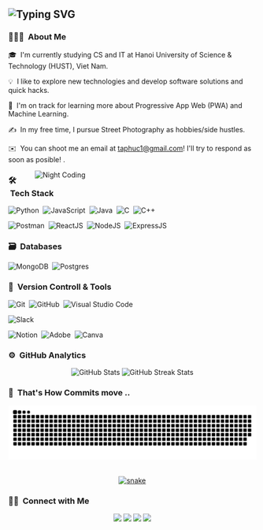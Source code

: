 <!-- ![Aditya Kanoi Banner](https://github.com/Adityakanoi2001/Adityakanoi2001/blob/8b3abf28d4d62728caf9ee9c177f48b058cbb997/assets/ASK%20Banner%20Image%20Github.png) -->

<!-- <img alt="Night Coding" src="./assets/Hand%20Wave.gif" width='40' align="left"/> -->
<!-- <h2 align="left">Hey there! I'm Andrew Ta from HUST, Vietnam! </h2> -->
<h2 href="https://git.io/typing-svg"><img src="https://readme-typing-svg.demolab.com?font=Fira+Code&pause=1000&color=FF9800&random=false&width=435&lines=Hi%2C+I'm+Andrew+from+HUST%2C+HANOI!" alt="Typing SVG" /></h2>
<!-- ## 👋 &nbsp;Hey there! I'm Andrew Ta -->

### 👨🏻‍💻 &nbsp;About Me

<!-- 👨‍💻 &nbsp;I am currently majoring in Information Technology at Hanoi University of Science & Technology, Viet Nam.\ -->
🎓 &nbsp;I'm currently studying CS and IT at Hanoi University of Science & Technology (HUST), Viet Nam.

💡 &nbsp;I like to explore new technologies and develop software solutions and quick hacks.

🌱 &nbsp;I'm on track for learning more about Progressive App Web (PWA) and Machine Learning.

✍️ &nbsp;In my free time, I pursue Street Photography as hobbies/side hustles.
<!-- 💬 &nbsp;Feel free to reach out to me for pro bono consulting and volunteering, or just for some interesting discussion.\ -->

✉️ &nbsp;You can shoot me an email at taphuc1@gmail.com! I'll try to respond as soon as posible! .
<!-- 📄 &nbsp;Please have a look at my [Résumé](https://onedrive.live.com/?authkey=%21AKntgUe4LOwU4xA&id=2C11D5C642133C04%213605&cid=2C11D5C642133C04&parId=root&parQt=sharedby&o=OneUp) for more details about me. I'm open to feedback and suggestions! -->


<img alt="Night Coding" src="https://user-images.githubusercontent.com/74038190/212748830-4c709398-a386-4761-84d7-9e10b98fbe6e.gif" align="right" width="450" height="auto"/>

### 🛠 &nbsp;Tech Stack

![Python](https://img.shields.io/badge/python-3670A0?style=for-the-badge&logo=python&logoColor=ffdd54)&nbsp;
![JavaScript](https://img.shields.io/badge/javascript-%23323330.svg?style=for-the-badge&logo=javascript&logoColor=%23F7DF1E)&nbsp;
![Java](https://img.shields.io/badge/java-%23ED8B00.svg?style=for-the-badge&logo=java&logoColor=white)&nbsp;
![C](https://img.shields.io/badge/c-%2300599C.svg?style=for-the-badge&logo=c&logoColor=white)&nbsp;
![C++](https://img.shields.io/badge/c++-%2300599C.svg?style=for-the-badge&logo=c%2B%2B&logoColor=white)&nbsp;
<!-- ![Bootstrap](https://img.shields.io/badge/bootstrap-%23563D7C.svg?style=for-the-badge&logo=bootstrap&logoColor=white)&nbsp; -->
<!-- ![HTML5](https://img.shields.io/badge/html5-%23E34F26.svg?style=for-the-badge&logo=html5&logoColor=white)&nbsp; -->
<!-- ![CSS3](https://img.shields.io/badge/css3-%231572B6.svg?style=for-the-badge&logo=css3&logoColor=white)&nbsp; -->
<!-- ![Apache Kafka](https://img.shields.io/badge/Apache%20Kafka-000?style=for-the-badge&logo=apachekafka)&nbsp;
![Spring](https://img.shields.io/badge/spring-%236DB33F.svg?style=for-the-badge&logo=spring&logoColor=white)&nbsp;
![Vue.js](https://img.shields.io/badge/vuejs-%2335495e.svg?style=for-the-badge&logo=vuedotjs&logoColor=%234FC08D)&nbsp;
![Swagger](https://img.shields.io/badge/-Swagger-%23Clojure?style=for-the-badge&logo=swagger&logoColor=white)&nbsp; -->
![Postman](https://img.shields.io/badge/Postman-FF6C37?style=for-the-badge&logo=postman&logoColor=white)&nbsp;
![ReactJS](https://img.shields.io/badge/React-20232A?style=for-the-badge&logo=react&logoColor=61DAFB)&nbsp;
![NodeJS](https://img.shields.io/badge/Node.js-43853D?style=for-the-badge&logo=node.js&logoColor=white)&nbsp;
![ExpressJS](https://img.shields.io/badge/Express.js-404D59?style=for-the-badge)&nbsp;
<!-- ![Google Cloud](https://img.shields.io/badge/GoogleCloud-%234285F4.svg?style=for-the-badge&logo=google-cloud&logoColor=white)&nbsp; -->
<!-- ![Figma](https://img.shields.io/badge/figma-%23F24E1E.svg?style=for-the-badge&logo=figma&logoColor=white)&nbsp;
![Markdown](https://img.shields.io/badge/markdown-%23000000.svg?style=for-the-badge&logo=markdown&logoColor=white)&nbsp; -->

### 🗃 &nbsp;Databases

<!-- ![Redis](https://img.shields.io/badge/redis-%23DD0031.svg?style=for-the-badge&logo=redis&logoColor=white)&nbsp; -->
![MongoDB](https://img.shields.io/badge/MongoDB-%234ea94b.svg?style=for-the-badge&logo=mongodb&logoColor=white)&nbsp;
![Postgres](https://img.shields.io/badge/postgres-%23316192.svg?style=for-the-badge&logo=postgresql&logoColor=white)&nbsp;
<!-- ![ElasticSearch](https://img.shields.io/badge/-ElasticSearch-005571?style=for-the-badge&logo=elasticsearch)&nbsp; -->


### 🧰 &nbsp;Version Controll & Tools 

![Git](https://img.shields.io/badge/git-%23F05033.svg?style=for-the-badge&logo=git&logoColor=white)&nbsp;
![GitHub](https://img.shields.io/badge/github-%23121011.svg?style=for-the-badge&logo=github&logoColor=white)&nbsp;
![Visual Studio Code](https://img.shields.io/badge/Visual%20Studio%20Code-0078d7.svg?style=for-the-badge&logo=visual-studio-code&logoColor=white)&nbsp;
<!-- ![Eclipse](https://img.shields.io/badge/Eclipse-FE7A16.svg?style=for-the-badge&logo=Eclipse&logoColor=white)&nbsp;
![Brave](https://img.shields.io/badge/Brave-FB542B?style=for-the-badge&logo=Brave&logoColor=white)&nbsp;
![Jenkins](https://img.shields.io/badge/jenkins-%232C5263.svg?style=for-the-badge&logo=jenkins&logoColor=white) -->
![Slack](https://img.shields.io/badge/Slack-4A154B?style=for-the-badge&logo=slack&logoColor=white)&nbsp;
<!-- ![Bitbucket](https://img.shields.io/badge/bitbucket-%230047B3.svg?style=for-the-badge&logo=bitbucket&logoColor=white)&nbsp;
![Confluence](https://img.shields.io/badge/confluence-%23172BF4.svg?style=for-the-badge&logo=confluence&logoColor=white)&nbsp;
![Jira](https://img.shields.io/badge/jira-%230A0FFF.svg?style=for-the-badge&logo=jira&logoColor=white)&nbsp; -->
![Notion](https://img.shields.io/badge/Notion-%23000000.svg?style=for-the-badge&logo=notion&logoColor=white)&nbsp;
![Adobe](https://img.shields.io/badge/adobe-%23FF0000.svg?style=for-the-badge&logo=adobe&logoColor=white)&nbsp;
![Canva](https://img.shields.io/badge/Canva-%2300C4CC.svg?style=for-the-badge&logo=Canva&logoColor=white)&nbsp;
<!-- ![Apache Maven](https://img.shields.io/badge/Apache%20Maven-C71A36?style=for-the-badge&logo=Apache%20Maven&logoColor=white)&nbsp;
![Splunk](https://img.shields.io/badge/splunk-%23000000.svg?style=for-the-badge&logo=splunk&logoColor=white)&nbsp;
![SonarLint](https://img.shields.io/badge/SonarLint-CB2029?style=for-the-badge&logo=SONARLINT&logoColor=white)&nbsp; -->

### ⚙️ &nbsp;GitHub Analytics

<!-- <p align="center">
  <a href="https://github.com/andrew-taphuc">
    <img height="180em" src="https://github-readme-stats-eight-theta.vercel.app/api?username=andrew-taphuc&show_icons=true&theme=algolia&include_all_commits=true&count_private=true"/>
  </a>
   <img src="https://github-readme-stats.vercel.app/api?username=andrew-taphuc&theme=white&hide_border=false&include_all_commits=false&count_private=false" alt="GitHub Stats" width="45.45%">
  <a href="https://github.com/Adityakanoi2001">
    <img height="180em" src="https://github-readme-stats-eight-theta.vercel.app/api/top-langs/?username=andrew-taphuc&layout=compact&langs_count=8&theme=algolia"/>
  </a>
</p>

<p align="center">
  <img height="180em" src="https://github-readme-streak-stats.herokuapp.com/?user=andrew-taphuc&theme=dark&hide_border=true"/>
</p> -->

<!-- <p align="center">
  <img src="https://github-readme-stats.vercel.app/api?username=andrew-taphuc&theme=white&hide_border=false&include_all_commits=false&count_private=false" alt="GitHub Stats" width="45.45%">
  <img src="https://github-readme-streak-stats.herokuapp.com/?user=andrew-taphuc&theme=white&hide_border=false" alt="GitHub Streak Stats" width="50%">
</p> -->

<p align="center">
  <img src="https://github-readme-stats.vercel.app/api?username=andrew-taphuc&theme=transparent&border_radius=10&hide_border=true" alt="GitHub Stats" width="45.45%">
  <img src="https://streak-stats.demolab.com?user=andrew-taphuc&theme=transparent&date_format=%5BY%20%5DM%20j&border_radius=10&hide_border=true" alt="GitHub Streak Stats" width="50%">
</p>

<!-- ![Andrew's GitHub Repository Contribution stats](https://github-contributor-stats.vercel.app/api?username=andrew-taphuc) -->
<!-- ![Andrew's GitHub stats](https://github-readme-stats.vercel.app/api?username=andrew-taphuc&show_icons=true&theme=transparent) -->

<!-- <p href="https://github.com/anuraghazra/github-readme-stats">
  <img height=200 align="center" src="https://github-readme-stats.vercel.app/api?username=andrew-taphuc" alt="GitHub Stats"width="45.45%"/>
  <img height=200 align="center" src="https://github-readme-streak-stats.herokuapp.com/?user=andrew-taphuc&theme=white&hide_border=false"alt="GitHub Streak Stats" width="50%"/>
</p>
<a href="https://github.com/anuraghazra/convoychat">
  
</a> -->

<!-- ### 🎖 &nbsp;My Badges 

[![An image of @adityakanoi's Holopin badges, which is a link to view their full Holopin profile](https://holopin.me/adityakanoi)](https://holopin.io/@adityakanoi) -->


<!-- ### 📜 &nbsp;My Articles

[![Medium](https://img.shields.io/badge/Medium%20-%231572B6.svg?&style=for-the-badge&logo=medium&logoColor=white)](https://medium.com/@adityakanoi123)
[![Quora](https://img.shields.io/badge/Quora-%23B92B27.svg?style=for-the-badge&logo=Quora&logoColor=white)](https://thedefenceengineer.quora.com/)

### 💰 &nbsp;Support My Work
[![BuyMeACoffee](https://img.shields.io/badge/Buy%20Me%20a%20Coffee-ffdd00?style=for-the-badge&logo=buy-me-a-coffee&logoColor=black)](https://buymeacoffee.com/adityakanoi)  -->

### 🐍 &nbsp;That's How Commits move ..
![Snake animation](https://raw.githubusercontent.com/andrew-taphuc/andrew-taphuc/main/snake.svg)&nbsp;

<div align="center">
  <a href="https://github.com/andrew-taphuc/">
  <img src="https://github.com/andrew-taphuc/andrew-taphuc/dist/github-contribution-grid-snake.svg"
       alt="snake" />
       </a>
</div>


### 🤝🏻 &nbsp;Connect with Me

<p align="center">
<!-- <a href="adityakanoi2001.wordpress.com"><img src="https://img.shields.io/badge/-adityakanoi.com-3423A6?style=flat&logo=Google-Chrome&logoColor=white"/></a> -->
<a href="https://www.linkedin.com/in/h%E1%BB%93ng-ph%C3%BAc-t%E1%BA%A1-533545208/"><img src="https://img.shields.io/badge/-Aditya%20Sunit%20Kanoi-0077B5?style=flat&logo=Linkedin&logoColor=white"/></a>
<a href="mailto:taphuc1l@gmail.com"><img src="https://img.shields.io/badge/-Adityakanoi-D14836?style=flat&logo=Gmail&logoColor=white"/></a>
<a href="https://www.instagram.com/andrew.thp/"><img src="https://img.shields.io/badge/-Adityakanoi123-E4405F?style=flat&logo=Instagram&logoColor=white"/></a>
<a href="https://www.facebook.com/phuc24092004"><img src="https://img.shields.io/badge/-AdityaKanoi-1877F2?style=flat&logo=Facebook&logoColor=white"/></a>
</p>